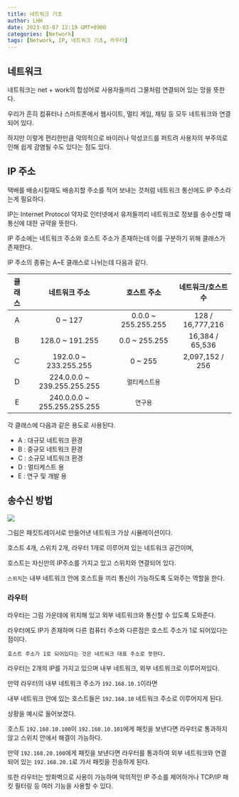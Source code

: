 ```yaml
---
title: 네트워크 기초
author: LHH
date: 2023-03-07 12:19 GMT+0900
categories: [Network]
tags: [Network, IP, 네트워크 기초, 라우터]
---
```


## 네트워크
네트워크는 net + work의 합성어로 사용자들끼리 그물처럼 연결되어 있는 망을 뜻한다.

우리가 흔히 컴퓨터나 스마트폰에서 웹사이트, 멀티 게임, 채팅 등 모두 네트워크와 연결되어 있다.

하지만 이렇게 편리한만큼 악의적으로 바이러나 악성코드를 퍼트려 사용자의 부주의로 인해 쉽게 감염될 수도 있다는 점도 있다.

## IP 주소
택배를 배송시킬때도 배송지할 주소를 적어 보내는 것처럼 네트워크 통신에도 IP 주소라는게 필요하다.

IP는 Internet Protocol 약자로 인터넷에서 유저들끼리 네트워크로 정보를 송수신할 때 통신에 대한 규약을 뜻한다.

IP 주소에는 네트워크 주소와 호스트 주소가 존재하는데 이를 구분하기 위해 클래스가 존재한다.

IP 주소의 종류는 A~E 클래스로 나뉘는데 다음과 같다.

| 클래스 | 네트워크 주소          | 호스트 주소         | 네트워크/호스트 수 |
|:-----:|:---------------------:|:-------------------:|:----------:|
|   A   |   0 ~ 127             | 0.0.0 ~ 255.255.255 | 128 / 16,777,216 |
|   B   |  128.0 ~ 191.255      | 0.0 ~ 255.255       | 16,384 / 65,536 |
|   C   | 192.0.0 ~ 233.255.255 | 0 ~ 255             | 2,097,152 / 256 |
|   D   | 224.0.0.0 ~ 239.255.255.255 | `멀티케스트용` ||
|   E   | 240.0.0.0 ~ 255.255.255.255 | `연구용`      ||

각 클래스에 다음과 같은 용도로 사용된다.
- A : 대규모 네트워크 환경
- B : 중규모 네트워크 환경
- C : 소규모 네트워크 환경
- D : 멀티케스트 용
- E : 연구 및 개발 용

## 송수신 방법

![](https://user-images.githubusercontent.com/110723307/223307203-cc34465d-c965-47bb-8e23-96dc26929c5a.PNG)

그림은 패킷트레이서로 만들어낸 네트워크 가상 시뮬레이션이다.

호스트 4개, 스위치 2개, 라우터 1개로 이루어져 있는 네트워크 공간이며,

호스트는 자신만의 IP주소를 가지고 있고 스위치와 연결되어 있다.

`스위치`는 내부 네트워크 안에 호스트들 끼리 통신이 가능하도록 도와주는 역할을 한다.

### 라우터
라우터는 그림 가운데에 위치해 있고 외부 네트워크와 통신할 수 있도록 도와준다.

라우터에도 IP가 존재하며 다른 컴퓨터 주소와 다른점은 호스트 주소가 1로 되어있다는 점이다.

`호스트 주소가 1로 되어있다는 것은 네트워크 대표 주소로 뜻한다.`

라우터는 2개의 IP를 가지고 있으며 내부 네트워크, 외부 네트워크로 이루어져있다.

만약 라우터의 내부 네트워크 주소가 `192.168.10.1`이라면

내부 네트워크 안에 있는 호스트들은 `192.168.10` 네트워크 주소로 이루어지게 된다.

상황을 예시로 들어보겠다.

호스트 `192.168.10.100`이 `192.168.10.101`에게 패킷을 보낸다면 라우터로 통과하지 않고 스위치 안에서 해결이 가능하다.

만약 `192.168.20.100`에게 패킷을 보낸다면 라우터를 통과하여 외부 네트워크와 연결되어 있는 `192.168.20.1`로 가서 패킷을 전송하게 된다.

또한 라우터는 방화벽으로 사용이 가능하며 악의적인 IP 주소를 제어하거나 TCP/IP 패킷 필터링 등 여러 기능을 사용할 수 있다.